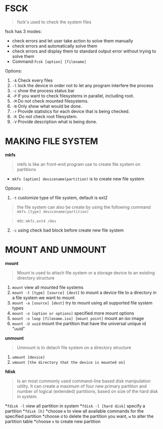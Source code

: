 # FSCK

>fsck's used to check the system files

fsck has 3 modes:

* check errors and let user take action to solve them manually
* check errors and automatically solve them 
* check errors and display them to standard output error without trying to solve them
* Command:`fcsk [option] [filename]` 

Options:

1. `-A` Check every files
2. `-l` lock the device in order not to let any program interfere the process
3. `-c` show the process status bar
4. `-P` If you want to check filesystems in parallel, including root.
5. `-M` Do not check mounted filesystems.
6. `-N` Only show what would be done.
7. `-r` Provide statistics for each device that is being checked.
8. `-R `Do not check root filesystem.
9. `-V` Provide description what is being done.

# MAKING FILE SYSTEM

__mkfs__

> mkfs is like an front-end program use to create file system on partitions

* `mkfs [option] devicename(partition)` is to create new file system


Options :
1. `-t` customize type of file system, default is ext2

> the file system can also be create by using the following command `mkfs.[type] devicename(partition)`

>  etc: `mkfs.ext4 /dev`

2. `-c` using check bad block before create new file system

# MOUNT AND UNMOUNT

__mount__

> Mount is used to attach file system or a storage device to an existing directory structure

1. `mount` view all mounted file systems
2. `mount -t [type] [source] [dest]` to mount a device file to a directory in a file system we want to mount
3. `mount -a [source] [dest]` try to mount using all supported file system types
4. `mount -o [option or options]` specified more mount options
5. `mount -o loop [filename.iso] [mount point]` mount an iso image
6. `mount -U uuid` mount the partition that have the universal unique id "uuid"

__unmount__

> Unmount is to detach file system on a directory structure

1. `umount [device]`
2. `umount [the directory that the device is mounted on]`

__fdisk__

> Is an most commonly used command-line based disk manipulation utility. It can create a maximum of four new primary partition and number of logical (extended) partitions, based on size of the hard disk in system.
  
*`fdisk -l` view all partition in system
*`fdisk -l [hard disk]` specify a partition
*`fdisk [h]` 
    *choose `m` to view all available commands for the specified partition
    *choose `d` to delete the partition you want, `w` to alter the partition table
    *choose `n` to create new partition
    